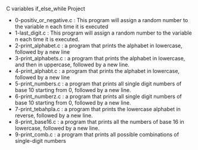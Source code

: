 C variables if_else_while Project
* 0-positiv_or_negative.c : This program will assign a random number to the variable n each time it is executed
* 1-last_digit.c : This program will assign a random number to the variable n each time it is executed.
* 2-print_alphabet.c : a program that prints the alphabet in lowercase, followed by a new line
* 3-print_alphabets.c : a program that prints the alphabet in lowercase, and then in uppercase, followed by a new line.
* 4-print_alphabt.c : a program that prints the alphabet in lowercase, followed by a new line 
* 5-print_numbers.c : a program that prints all single digit numbers of base 10 starting from 0, followed by a new line.
* 6-print_numberz.c : a program that prints all single digit numbers of base 10 starting from 0, followed by a new line.
* 7-print_tebahpla.c : a program that prints the lowercase alphabet in reverse, followed by a new line.
* 8-print_base16.c : a program that prints all the numbers of base 16 in lowercase, followed by a new line. 
* 9-print_comb.c : a program that prints all possible combinations of single-digit numbers 
